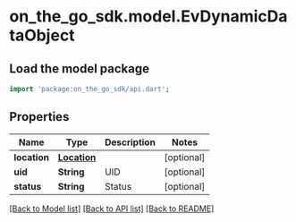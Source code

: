 # on_the_go_sdk.model.EvDynamicDataObject

## Load the model package
```dart
import 'package:on_the_go_sdk/api.dart';
```

## Properties
Name | Type | Description | Notes
------------ | ------------- | ------------- | -------------
**location** | [**Location**](Location.md) |  | [optional] 
**uid** | **String** | UID | [optional] 
**status** | **String** | Status | [optional] 

[[Back to Model list]](../README.md#documentation-for-models) [[Back to API list]](../README.md#documentation-for-api-endpoints) [[Back to README]](../README.md)


